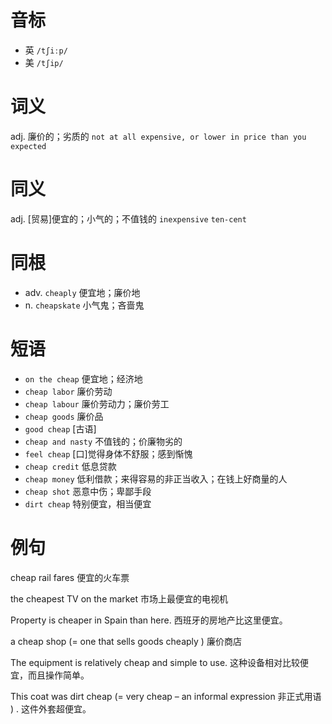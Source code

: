 # 音标

- 英 `/tʃiːp/`
- 美 `/tʃip/`

# 词义

adj. 廉价的；劣质的
`not at all expensive, or lower in price than you expected`

# 同义

adj. [贸易]便宜的；小气的；不值钱的
`inexpensive` `ten-cent`

# 同根

- adv. `cheaply` 便宜地；廉价地
- n. `cheapskate` 小气鬼；吝啬鬼

# 短语

- `on the cheap` 便宜地；经济地
- `cheap labor` 廉价劳动
- `cheap labour` 廉价劳动力；廉价劳工
- `cheap goods` 廉价品
- `good cheap` [古语]
- `cheap and nasty` 不值钱的；价廉物劣的
- `feel cheap` [口]觉得身体不舒服；感到惭愧
- `cheap credit` 低息贷款
- `cheap money` 低利借款；来得容易的非正当收入；在钱上好商量的人
- `cheap shot` 恶意中伤；卑鄙手段
- `dirt cheap` 特别便宜，相当便宜

# 例句

cheap rail fares
便宜的火车票

the cheapest TV on the market
市场上最便宜的电视机

Property is cheaper in Spain than here.
西班牙的房地产比这里便宜。

a cheap shop (= one that sells goods cheaply )
廉价商店

The equipment is relatively cheap and simple to use.
这种设备相对比较便宜，而且操作简单。

This coat was dirt cheap (= very cheap – an informal expression 非正式用语 ) .
这件外套超便宜。


